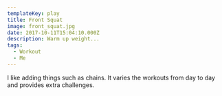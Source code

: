 ```yaml
---
templateKey: play
title: Front Squat
image: front_squat.jpg
date: 2017-10-11T15:04:10.000Z
description: Warm up weight...
tags:
  - Workout
  - Me
---
```


I like adding things such as chains. It varies the workouts from day to day and provides extra challenges.
